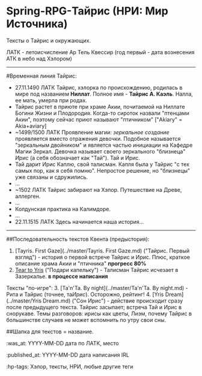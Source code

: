# Spring-RPG-Тайрис (НРИ: Мир Источника)
Тексты о Тайрис и окружающих.

ЛАТК - летоисчисление Ар Тель Квессир (год первый - дата вознесения АТК в небо над Хэлором)

----
#Временная линия Тайрис:
+ 27.11.1490 ЛАТК Тайрис, хэлорка по происхождению, родилась в мире под названием **Ниллат**. Полное имя - **Тайрис А. Каэль**. Налла, ее мать, умерла при родах.
+ Тайрис растет в приюте при храме Акии, почитаемой на Ниллате Богини Жизни и Плодородия. Когда-то сироток назвали "птенцами Акии", поэтому сейчас приют называют "птичником" ["Akiary" = Akia+aviary]  
+ ~1499/1500 ЛАТК Проявление магии: *зеркальное создание* проявляется вместо отражения девочки. Подобное называется "зеркальным двойником" и является частью инициации на Кафедре Магии Зеркал. Девочка называет своего зеркального "близнеца" *Ирис* (а себя обозначает как "Тай"). Тай и Ирис.
+ Тай дарит Ирис Каплю, свой талисман. Капля была у Тайрис "с тех самых пор, как я себя помню". Непростое решение, но "близнецы" уже связаны и сдружились.
+ ...
+ ~1502 ЛАТК Тайрис забирают на Хэлор. Путешествие на Древе, аллерген.
+ ...
+ Колдунская практика на Калимдоре.
+ ...
+ 22.11.1515 ЛАТК Здесь начинается наша история...

----

##Последовательность текстов
Квента (предыстория):
 1. [Tayris. First Gaze](../master/Tayris. First Gaze.md) ("Тайрис. Первый взгляд") - история о первой встрече Тайрис и Ирис. Плюс, краткое описание храма Акии и "птичника" **прогресс 80%**
 2. [Tear to Yris](../master/x.md) ("Подари капельку") - Талисман Тайрис исчезает в Зазеркалье. **в процессе написания**
 
Тексты "по-игре":
 3. [Ta'n'Ta. By night](../master/Ta'n'Ta. By night.md) - Рита и Тайрис (точнее, та*Ирис*). Осторожно, рейтинг!
 4. [Yris Dream](../master/Yris Dream.md) ("Сон Ирис") - действие происходит сразу после предыдущего текста. Тайрис засыпает; встреча Тай и Ирис в снорукаве. Темы разговоров: ирисы как цветы, Лиэм, почему Тайрис в большинстве случаев не может вспомнить по утру свои сны.


##Шапка для текстов
= название.

:was_at: YYYY-MM-DD дата по ЛАТК, место

:published_at: YYYY-MM-DD дата написания IRL 

:hp-tags: Хэлор, тексты, НРИ, любые другие теги
